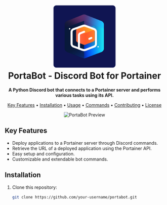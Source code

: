 <h1 align="center">
  <img src="bot_logo.png" alt="Bot Logo" width="200">
  <br>
  PortaBot - Discord Bot for Portainer
</h1>

<p align="center">
  <strong>A Python Discord bot that connects to a Portainer server and performs various tasks using its API.</strong>
</p>

<p align="center">
  <a href="#key-features">Key Features</a> •
  <a href="#installation">Installation</a> •
  <a href="#usage">Usage</a> •
  <a href="#commands">Commands</a> •
  <a href="#contributing">Contributing</a> •
  <a href="#license">License</a>
</p>

<p align="center">
  <img src="screenshot.png" alt="PortaBot Preview">
</p>

## Key Features

- Deploy applications to a Portainer server through Discord commands.
- Retrieve the URL of a deployed application using the Portainer API.
- Easy setup and configuration.
- Customizable and extendable bot commands.

## Installation

1. Clone this repository:

   ```bash
   git clone https://github.com/your-username/portabot.git
